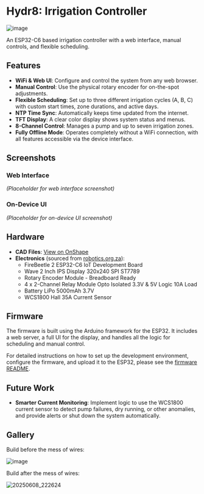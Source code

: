 # Hydr8: Irrigation Controller

![image](https://github.com/user-attachments/assets/09214a03-ba51-4387-acdd-ce2d5f2400e1)

An ESP32-C6 based irrigation controller with a web interface, manual controls, and flexible scheduling.

## Features

- **WiFi & Web UI**: Configure and control the system from any web browser.
- **Manual Control**: Use the physical rotary encoder for on-the-spot adjustments.
- **Flexible Scheduling**: Set up to three different irrigation cycles (A, B, C) with custom start times, zone durations, and active days.
- **NTP Time Sync**: Automatically keeps time updated from the internet.
- **TFT Display**: A clear color display shows system status and menus.
- **8-Channel Control**: Manages a pump and up to seven irrigation zones.
- **Fully Offline Mode**: Operates completely without a WiFi connection, with all features accessible via the device interface.

## Screenshots

### Web Interface

*(Placeholder for web interface screenshot)*

### On-Device UI

*(Placeholder for on-device UI screenshot)*


## Hardware

- **CAD Files**: [View on OnShape](https://cad.onshape.com/documents/08bfc36dcbbf2398b4b87e4d/w/2dae12507b7940b517cf4320/e/530747a0889b15aeda69d576)
- **Electronics** (sourced from [robotics.org.za](https://www.robotics.org.za/)):
  - FireBeetle 2 ESP32-C6 IoT Development Board
  - Wave 2 Inch IPS Display 320x240 SPI ST7789
  - Rotary Encoder Module - Breadboard Ready
  - 4 x 2-Channel Relay Module Opto Isolated 3.3V & 5V Logic 10A Load
  - Battery LiPo 5000mAh 3.7V
  - WCS1800 Hall 35A Current Sensor

## Firmware

The firmware is built using the Arduino framework for the ESP32. It includes a web server, a full UI for the display, and handles all the logic for scheduling and manual control.

For detailed instructions on how to set up the development environment, configure the firmware, and upload it to the ESP32, please see the [firmware README](./firmware/README.md).

## Future Work

- **Smarter Current Monitoring**: Implement logic to use the WCS1800 current sensor to detect pump failures, dry running, or other anomalies, and provide alerts or shut down the system automatically.

## Gallery

Build before the mess of wires:

![image](https://github.com/user-attachments/assets/dd677304-e893-42ce-b50a-1b302cc7d4c6)

Build after the mess of wires:

![20250608_222624](https://github.com/user-attachments/assets/e1cf5acc-12de-4254-afaa-bb1e9ae71cd1)

